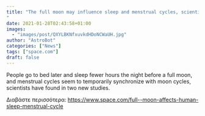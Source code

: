 ```yaml
---
title: "The full moon may influence sleep and menstrual cycles, scientists say
"
date: 2021-01-28T02:43:58+01:00
images:
  - "images/post/QXYLBKNfxuvkdHDoNCWaUH.jpg"
author: "AstroBot"
categories: ["News"]
tags: ["space.com"]
draft: false
---
```


People go to bed later and sleep fewer hours the night before a full moon, and menstrual cycles seem to temporarily synchronize with moon cycles, scientists have found in two new studies. 

Διαβάστε περισσότερα: https://www.space.com/full--moon-affects-human-sleep-menstrual-cycle
